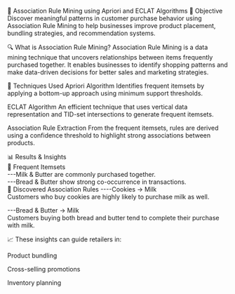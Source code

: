 🛒 Association Rule Mining using Apriori and ECLAT Algorithms
🎯 Objective
Discover meaningful patterns in customer purchase behavior using Association Rule Mining to help businesses improve product placement, bundling strategies, and recommendation systems.

🔍 What is Association Rule Mining?
Association Rule Mining is a data mining technique that uncovers relationships between items frequently purchased together. It enables businesses to identify shopping patterns and make data-driven decisions for better sales and marketing strategies.

🚀 Techniques Used
Apriori Algorithm
Identifies frequent itemsets by applying a bottom-up approach using minimum support thresholds.

ECLAT Algorithm
An efficient technique that uses vertical data representation and TID-set intersections to generate frequent itemsets.

Association Rule Extraction
From the frequent itemsets, rules are derived using a confidence threshold to highlight strong associations between products.

📊 Results & Insights                                                                                                               
🔹 Frequent Itemsets                                                                                                                             
---Milk & Butter are commonly purchased together.                                                                                                
---Bread & Butter show strong co-occurrence in transactions.                                                                                     
🔹 Discovered Association Rules                                                                                                                 ----Cookies → Milk                                                                                                                               
   Customers who buy cookies are highly likely to purchase milk as well.                                                                         

---Bread & Butter → Milk                                          
   Customers buying both bread and butter tend to complete their purchase with milk.

📈 These insights can guide retailers in:

Product bundling

Cross-selling promotions

Inventory planning

